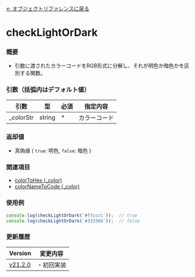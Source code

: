 [← オブジェクトリファレンスに戻る](ObjectReferenceIndex.html)  

# checkLightOrDark
### 概要
- 引数に渡されたカラーコードをRGB形式に分解し、それが明色か暗色かを区別する関数。

### 引数（括弧内はデフォルト値）

|引数|型|必須|指定内容|
|----|----|----|----|
|_colorStr|string|*|カラーコード|

### 返却値
- 真偽値 ( `true`: 明色, `false`: 暗色 )

### 関連項目
- [colorToHex (_color)](fnc-c0027-colorToHex.html)
- [colorNameToCode (_color)](fnc-c0040-colorNameToCode.html)

### 使用例
```javascript
console.log(checkLightOrDark(`#ffcccc`));  // true
console.log(checkLightOrDark(`#333366`));  // false
```

### 更新履歴

|Version|変更内容|
|----|----|
|[v21.2.0](https://github.com/cwtickle/danoniplus/releases/tag/v21.2.0)|・初回実装|